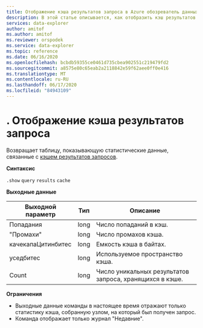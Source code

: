 ```yaml
---
title: Отображение кэша результатов запроса в Azure обозреватель данных
description: В этой статье описывается, как отобразить кэш результатов запроса в обозреватель данных Azure.
services: data-explorer
author: amitof
ms.author: amitof
ms.reviewer: orspodek
ms.service: data-explorer
ms.topic: reference
ms.date: 06/16/2020
ms.openlocfilehash: bcbdb59355ce0461d735cbea902551c219479fd2
ms.sourcegitcommit: a8575e80c65eab2a2118842e59f62aee0ff0e416
ms.translationtype: MT
ms.contentlocale: ru-RU
ms.lasthandoff: 06/17/2020
ms.locfileid: "84943109"
---
```

# <a name="show-query-results-cache"></a>. Отображение кэша результатов запроса

Возвращает таблицу, показывающую статистические данные, связанные с [кэшем результатов запросов](../query/query-results-cache.md).

**Синтаксис**

`.show` `query` `results` `cache`

**Выходные данные**
 
|Выходной параметр |Тип |Описание 
|---|---|---
|Попадания  |long |Число попаданий в кэш.
|"Промахи"  |long |Число промахов кэша.
|качекапаЦитинбитес |long |Емкость кэша в байтах.
|уседбитес  |long |Используемое пространство кэша.
|Count  |long | Число уникальных результатов запроса, хранящихся в кэше.

**Ограничения**

* Выходные данные команды в настоящее время отражают только статистику кэша, собранную узлом, на который был получен запрос.
* Команда отображает только журнал "Недавние".
